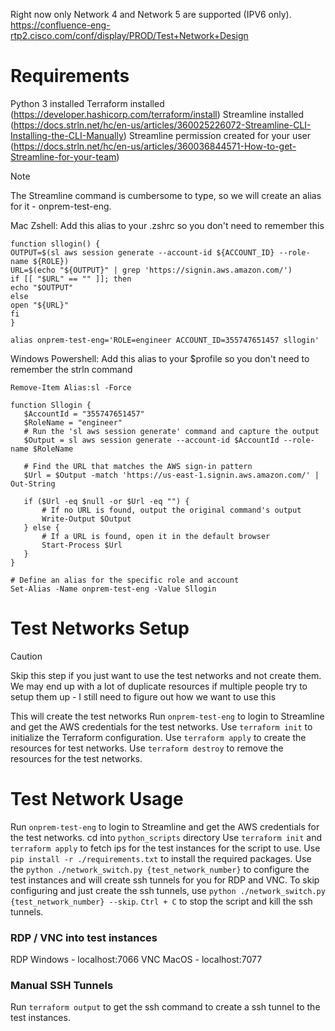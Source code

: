 
Right now only Network 4 and Network 5 are supported (IPV6 only). https://confluence-eng-rtp2.cisco.com/conf/display/PROD/Test+Network+Design

# Requirements
Python 3 installed
Terraform installed (https://developer.hashicorp.com/terraform/install)
Streamline installed (https://docs.strln.net/hc/en-us/articles/360025226072-Streamline-CLI-Installing-the-CLI-Manually)
Streamline permission created for your user (https://docs.strln.net/hc/en-us/articles/360036844571-How-to-get-Streamline-for-your-team)

>[!NOTE] 
>The Streamline command is cumbersome to type, so we will create an alias for it - onprem-test-eng.
>
>Mac Zshell: Add this alias to your .zshrc so you don't need to remember this
>```
>function sllogin() {
>OUTPUT=$(sl aws session generate --account-id ${ACCOUNT_ID} --role-name ${ROLE})
>URL=$(echo "${OUTPUT}" | grep 'https://signin.aws.amazon.com/')
>if [[ "$URL" == "" ]]; then
>echo "$OUTPUT"
>else
>open "${URL}"
>fi
>}
>
>alias onprem-test-eng='ROLE=engineer ACCOUNT_ID=355747651457 sllogin'
>```
>
>Windows Powershell: Add this alias to your $profile so you don't need to remember the strln command
>```
>Remove-Item Alias:sl -Force
>
>function Sllogin {
>    $AccountId = "355747651457"
>    $RoleName = "engineer"
>    # Run the 'sl aws session generate' command and capture the output
>    $Output = sl aws session generate --account-id $AccountId --role-name $RoleName
>
>    # Find the URL that matches the AWS sign-in pattern
>    $Url = $Output -match 'https://us-east-1.signin.aws.amazon.com/' | Out-String
>
>    if ($Url -eq $null -or $Url -eq "") {
>        # If no URL is found, output the original command's output
>        Write-Output $Output
>    } else {
>        # If a URL is found, open it in the default browser
>        Start-Process $Url
>    }
>}
>
># Define an alias for the specific role and account
>Set-Alias -Name onprem-test-eng -Value Sllogin 
>```


# Test Networks Setup
>[!CAUTION]
>Skip this step if you just want to use the test networks and not create them.
>We may end up with a lot of duplicate resources if multiple people try to setup them up - I still need to figure out how we want to use this 

This will create the test networks 
Run `onprem-test-eng` to login to Streamline and get the AWS credentials for the test networks.
Use `terraform init` to initialize the Terraform configuration.
Use `terraform apply` to create the resources for test networks.
Use `terraform destroy` to remove the resources for the test networks.

# Test Network Usage
Run `onprem-test-eng` to login to Streamline and get the AWS credentials for the test networks.
cd into `python_scripts` directory
Use `terraform init` and `terraform apply` to fetch ips for the test instances for the script to use.
Use `pip install -r ./requirements.txt` to install the required packages.
Use the `python ./network_switch.py {test_network_number}` to configure the test instances and will create ssh tunnels for you for RDP and VNC.
To skip configuring and just create the ssh tunnels, use `python ./network_switch.py {test_network_number} --skip`.
`Ctrl + C` to stop the script and kill the ssh tunnels.

### RDP / VNC into test instances
RDP Windows - localhost:7066
VNC MacOS - localhost:7077

### Manual SSH Tunnels
Run `terraform output` to get the ssh command to create a ssh tunnel to the test instances.

